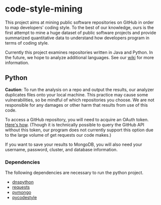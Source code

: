 # code-style-mining
This project aims at mining public software repositories on GitHub in order to map developers' coding style. To the best of our knowledge, ours is the first attempt to mine a huge dataset of public software projects and provide summarized quantitative data to understand how developers program in terms of coding style.

Currently this project examines repositories written in Java and Python. In the future, we hope to analyze additional languages. See our [wiki](https://github.com/bcdasilv/code-style-mining/wiki) for more information.

## Python
**Caution**: To run the analysis on a repo and output the results, our analyzer duplicates files onto your local machine. This practice may cause some vulnerabilities, so be mindful of which repositories you choose. We are not responsible for any damages or other harm that results from use of this code.

To access a GitHub repository, you will need to acquire an OAuth token. [Here's how](https://help.github.com/articles/creating-a-personal-access-token-for-the-command-line/). (Though it is technically possible to query the GitHub API without this token, our program does not currently support this option due to the large volume of get requests our code makes.)

If you want to save your results to MongoDB, you will also need your username, password, cluster, and database information.

### Dependencies
The following dependencies are necessary to run the python project. 
* [dnspython](http://www.dnspython.org/)
* [requests](http://docs.python-requests.org)
* [pymongo](https://api.mongodb.com/python/current/)
* [pycodestyle](https://pypi.org/project/pycodestyle/)
